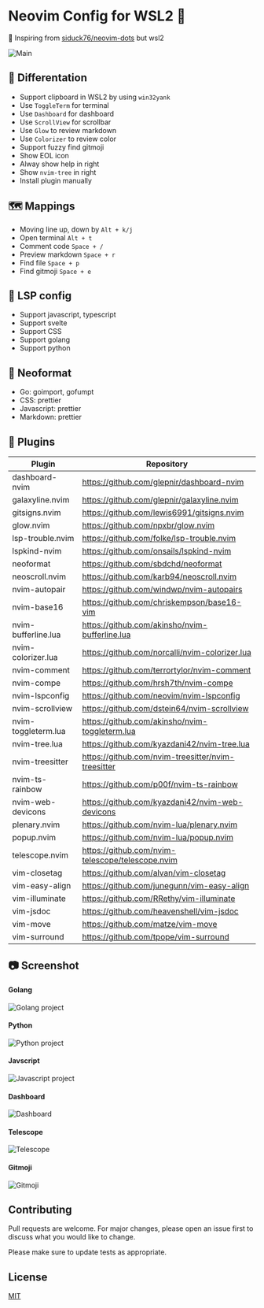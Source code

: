 # Neovim Config for WSL2 🎵

🍕 Inspiring from [siduck76/neovim-dots](https://github.com/siduck76/neovim-dots) but wsl2

![Main](https://raw.githubusercontent.com/Nguyen-Hoang-Nam/neovim-config-wsl2/main/images/screenshot1.png)

## 🙈 Differentation

- Support clipboard in WSL2 by using `win32yank`
- Use `ToggleTerm` for terminal
- Use `Dashboard` for dashboard
- Use `ScrollView` for scrollbar
- Use `Glow` to review markdown
- Use `Colorizer` to review color
- Support fuzzy find gitmoji
- Show EOL icon
- Alway show help in right
- Show `nvim-tree` in right
- Install plugin manually

## 🗺 Mappings

- Moving line up, down by `Alt + k/j`
- Open terminal `Alt + t`
- Comment code `Space + /`
- Preview markdown `Space + r`
- Find file `Space + p`
- Find gitmoji `Space + e`

## 🚀 LSP config

- Support javascript, typescript
- Support svelte
- Support CSS
- Support golang
- Support python

## 🔧 Neoformat

- Go: goimport, gofumpt
- CSS: prettier
- Javascript: prettier
- Markdown: prettier

## 🍔 Plugins

| Plugin              | Repository                                         |
| ------------------- | -------------------------------------------------- |
| dashboard-nvim      | https://github.com/glepnir/dashboard-nvim          |
| galaxyline.nvim     | https://github.com/glepnir/galaxyline.nvim         |
| gitsigns.nvim       | https://github.com/lewis6991/gitsigns.nvim         |
| glow.nvim           | https://github.com/npxbr/glow.nvim                 |
| lsp-trouble.nvim    | https://github.com/folke/lsp-trouble.nvim          |
| lspkind-nvim        | https://github.com/onsails/lspkind-nvim            |
| neoformat           | https://github.com/sbdchd/neoformat                |
| neoscroll.nvim      | https://github.com/karb94/neoscroll.nvim           |
| nvim-autopair       | https://github.com/windwp/nvim-autopairs           |
| nvim-base16         | https://github.com/chriskempson/base16-vim         |
| nvim-bufferline.lua | https://github.com/akinsho/nvim-bufferline.lua     |
| nvim-colorizer.lua  | https://github.com/norcalli/nvim-colorizer.lua     |
| nvim-comment        | https://github.com/terrortylor/nvim-comment        |
| nvim-compe          | https://github.com/hrsh7th/nvim-compe              |
| nvim-lspconfig      | https://github.com/neovim/nvim-lspconfig           |
| nvim-scrollview     | https://github.com/dstein64/nvim-scrollview        |
| nvim-toggleterm.lua | https://github.com/akinsho/nvim-toggleterm.lua     |
| nvim-tree.lua       | https://github.com/kyazdani42/nvim-tree.lua        |
| nvim-treesitter     | https://github.com/nvim-treesitter/nvim-treesitter |
| nvim-ts-rainbow     | https://github.com/p00f/nvim-ts-rainbow            |
| nvim-web-devicons   | https://github.com/kyazdani42/nvim-web-devicons    |
| plenary.nvim        | https://github.com/nvim-lua/plenary.nvim           |
| popup.nvim          | https://github.com/nvim-lua/popup.nvim             |
| telescope.nvim      | https://github.com/nvim-telescope/telescope.nvim   |
| vim-closetag        | https://github.com/alvan/vim-closetag              |
| vim-easy-align      | https://github.com/junegunn/vim-easy-align         |
| vim-illuminate      | https://github.com/RRethy/vim-illuminate           |
| vim-jsdoc           | https://github.com/heavenshell/vim-jsdoc           |
| vim-move            | https://github.com/matze/vim-move                  |
| vim-surround        | https://github.com/tpope/vim-surround              |

## 📷 Screenshot

#### Golang

![Golang project](https://raw.githubusercontent.com/Nguyen-Hoang-Nam/neovim-config-wsl2/main/images/screenshot2.png)

#### Python

![Python project](https://raw.githubusercontent.com/Nguyen-Hoang-Nam/neovim-config-wsl2/main/images/screenshot3.png)

#### Javscript

![Javascript project](https://raw.githubusercontent.com/Nguyen-Hoang-Nam/neovim-config-wsl2/main/images/screenshot4.png)

#### Dashboard

![Dashboard](https://raw.githubusercontent.com/Nguyen-Hoang-Nam/neovim-config-wsl2/main/images/screenshot5.png)

#### Telescope

![Telescope](https://raw.githubusercontent.com/Nguyen-Hoang-Nam/neovim-config-wsl2/main/images/screenshot6.png)

#### Gitmoji

![Gitmoji](https://raw.githubusercontent.com/Nguyen-Hoang-Nam/neovim-config-wsl2/main/images/screenshot7.png)

## Contributing

Pull requests are welcome. For major changes, please open an issue first to discuss what you would like to change.

Please make sure to update tests as appropriate.

## License

[MIT](https://choosealicense.com/licenses/mit/)
